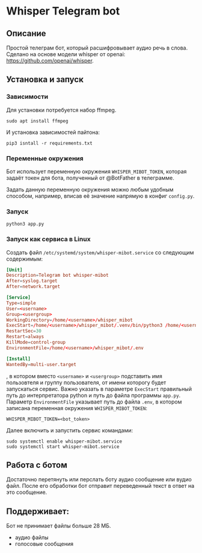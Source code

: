 # Whisper Telegram bot
## Описание
Простой телеграм бот, который расшифровывает аудио речь в слова.
Сделано на основе модели whisper от openai: https://github.com/openai/whisper.

## Установка и запуск
### Зависимости
Для установки потребуется набор ffmpeg.
```shell
sudo apt install ffmpeg
```
И установка зависимостей пайтона:
```shell
pip3 isntall -r requirements.txt
```
### Переменные окружения
Бот использует переменную окружения `WHISPER_MIBOT_TOKEN`,
которая задаёт токен для бота, полученный от @BotFather в телеграмме.

Задать данную переменную окружения можно любым удобным способом,
например, вписав её значение напрямую в конфиг `config.py`.

### Запуск
```shell
python3 app.py
```

### Запуск как сервиса в Linux
Создать файл `/etc/systemd/system/whisper-mibot.service` со слeдующим содержимым:
```conf
[Unit]
Description=Telegram bot whisper-mibot
After=syslog.target
After=network.target

[Service]
Type=simple
User=<username>
Group=<usergroup>
WorkingDirectory=/home/<username>/whisper_mibot
ExecStart=/home/<username>/whisper_mibot/.venv/bin/python3 /home/<username>/whisper_mibot/app.py
RestartSec=30
Restart=always
KillMode=control-group
EnvironmentFile=/home/<username>/whisper_mibot/.env

[Install]
WantedBy=multi-user.target
```
, в котором вместо `<username>` и `<usergroup>` подставить имя пользовтеля и группу пользователя, от имени которогу будет запускаться сервис.
Важно указать в параметре `ExecStart` правильный путь до интерпретатора python и путь до файла программы `app.py`.
Параметр `EnvironmentFile` указывает путь до файла `.env`, в котором записана переменная окружения `WHISPER_MIBOT_TOKEN`:
```env
WHISPER_MIBOT_TOKEN=<bot_token>
```

Далее включить и запустить сервис командами:
```shell
sudo systemctl enable whisper-mibot.service
sudo systemctl start whisper-mibot.service
```
## Работа с ботом
Достаточно перетянуть или перслать боту аудио сообщение или вудио файл.
После его обработки бот отправит переведенный текст в ответ на это сообщение.

## Поддерживает:
Бот не принимает файлы больше 28 МБ.
- аудио файлы
- голосовые сообщения